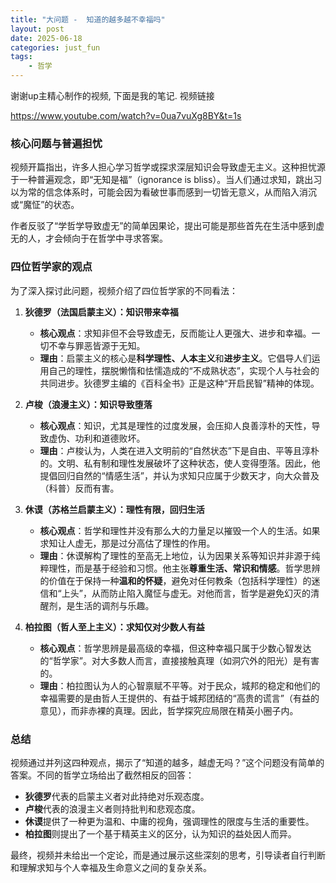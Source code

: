 ```yaml
---
title: "大问题 -  知道的越多越不幸福吗"
layout: post
date: 2025-06-18
categories: just_fun
tags:
    - 哲学
---
```



谢谢up主精心制作的视频, 下面是我的笔记.
视频链接

https://www.youtube.com/watch?v=0ua7vuXg8BY&t=1s




### **核心问题与普遍担忧**

视频开篇指出，许多人担心学习哲学或探求深层知识会导致虚无主义。这种担忧源于一种普遍观念，即“无知是福”（ignorance is bliss）。当人们通过求知，跳出习以为常的信念体系时，可能会因为看破世事而感到一切皆无意义，从而陷入消沉或“魔怔”的状态。

作者反驳了“学哲学导致虚无”的简单因果论，提出可能是那些首先在生活中感到虚无的人，才会倾向于在哲学中寻求答案。

### **四位哲学家的观点**

为了深入探讨此问题，视频介绍了四位哲学家的不同看法：

1.  **狄德罗（法国启蒙主义）：知识带来幸福**
    * **核心观点**：求知非但不会导致虚无，反而能让人更强大、进步和幸福。一切不幸与罪恶皆源于无知。
    * **理由**：启蒙主义的核心是**科学理性、人本主义**和**进步主义**。它倡导人们运用自己的理性，摆脱懒惰和怯懦造成的“不成熟状态”，实现个人与社会的共同进步。狄德罗主编的《百科全书》正是这种“开启民智”精神的体现。

2.  **卢梭（浪漫主义）：知识导致堕落**
    * **核心观点**：知识，尤其是理性的过度发展，会压抑人良善淳朴的天性，导致虚伪、功利和道德败坏。
    * **理由**：卢梭认为，人类在进入文明前的“自然状态”下是自由、平等且淳朴的。文明、私有制和理性发展破坏了这种状态，使人变得堕落。因此，他提倡回归自然的“情感生活”，并认为求知只应属于少数天才，向大众普及（科普）反而有害。

3.  **休谟（苏格兰启蒙主义）：理性有限，回归生活**
    * **核心观点**：哲学和理性并没有那么大的力量足以摧毁一个人的生活。如果求知让人虚无，那是过分高估了理性的作用。
    * **理由**：休谟解构了理性的至高无上地位，认为因果关系等知识并非源于纯粹理性，而是基于经验和习惯。他主张**尊重生活、常识和情感**。哲学思辨的价值在于保持一种**温和的怀疑**，避免对任何教条（包括科学理性）的迷信和“上头”，从而防止陷入魔怔与虚无。对他而言，哲学是避免幻灭的清醒剂，是生活的调剂与乐趣。

4.  **柏拉图（哲人至上主义）：求知仅对少数人有益**
    * **核心观点**：哲学思辨是最高级的幸福，但这种幸福只属于少数心智发达的“哲学家”。对大多数人而言，直接接触真理（如洞穴外的阳光）是有害的。
    * **理由**：柏拉图认为人的心智禀赋不平等。对于民众，城邦的稳定和他们的幸福需要的是由哲人王提供的、有益于城邦团结的“高贵的谎言”（有益的意见），而非赤裸的真理。因此，哲学探究应局限在精英小圈子内。

### **总结**

视频通过并列这四种观点，揭示了“知道的越多，越虚无吗？”这个问题没有简单的答案。不同的哲学立场给出了截然相反的回答：
* **狄德罗**代表的启蒙主义者对此持绝对乐观态度。
* **卢梭**代表的浪漫主义者则持批判和悲观态度。
* **休谟**提供了一种更为温和、中庸的视角，强调理性的限度与生活的重要性。
* **柏拉图**则提出了一个基于精英主义的区分，认为知识的益处因人而异。

最终，视频并未给出一个定论，而是通过展示这些深刻的思考，引导读者自行判断和理解求知与个人幸福及生命意义之间的复杂关系。